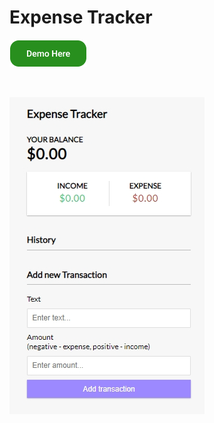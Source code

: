 # Expense Tracker

[![Demo Here](../images/Demo.png)](https://coderushnepal.github.io/RiyaMaharjan/JavaScript/Assignment-8/)

<br>

![Expense Tracker](../images/expenseTracker.jpg)